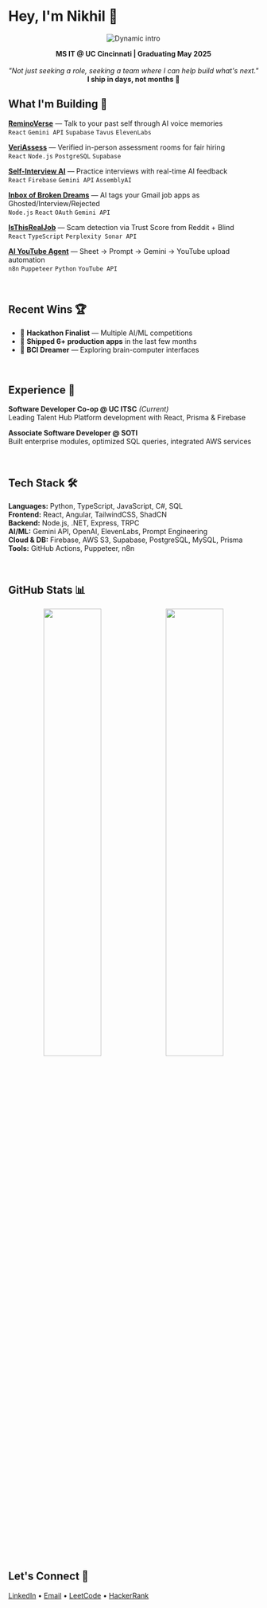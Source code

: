 # Hey, I'm Nikhil 👋

<p align="center">
  <img src="https://readme-typing-svg.demolab.com?font=Fira+Code&weight=600&size=20&duration=3000&pause=1000&color=F97316&center=true&vCenter=true&width=700&lines=Full-Stack+Engineer+building+AI-powered+solutions;AI+Engineer+building+AI-powered+solutions;Vibe+Coder+building+AI-powered+solutions;Software+Developer+building+AI-powered+solutions;Who+has+AI+as+my+co-founder;Who+has+AI+as+my+Assistant;Who+can+use+AI+to+its+fullest" alt="Dynamic intro" />
</p>
<p align="center">
  <b>MS IT @ UC Cincinnati | Graduating May 2025</b><br/>
  <br/>
  <i>"Not just seeking a role, seeking a team where I can help build what's next."</i><br/>
  <b>I ship in days, not months 🚀</b>
</p>

## What I'm Building 🚀

**[ReminoVerse](https://reminoverse.org/)** — Talk to your past self through AI voice memories  
`React` `Gemini API` `Supabase` `Tavus` `ElevenLabs`

**[VeriAssess](https://veriassess.org/)** — Verified in-person assessment rooms for fair hiring  
`React` `Node.js` `PostgreSQL` `Supabase`

**[Self-Interview AI](https://self-interview-41520.web.app/)** — Practice interviews with real-time AI feedback  
`React` `Firebase` `Gemini API` `AssemblyAI`

**[Inbox of Broken Dreams](https://ibd-autorejector.web.app/)** — AI tags your Gmail job apps as Ghosted/Interview/Rejected  
`Node.js` `React` `OAuth` `Gemini API`

**[IsThisRealJob](https://youtu.be/e6PmvEEZWjg)** — Scam detection via Trust Score from Reddit + Blind  
`React` `TypeScript` `Perplexity Sonar API`

**[AI YouTube Agent](https://www.youtube.com/watch?v=higMr-IcuYk)** — Sheet → Prompt → Gemini → YouTube upload automation  
`n8n` `Puppeteer` `Python` `YouTube API`

<br/>

## Recent Wins 🏆

- 🎯 **Hackathon Finalist** — Multiple AI/ML competitions
- 🚢 **Shipped 6+ production apps** in the last few months
- 🧠 **BCI Dreamer** — Exploring brain-computer interfaces

<br/>

## Experience 💼

**Software Developer Co-op @ UC ITSC** *(Current)*  
Leading Talent Hub Platform development with React, Prisma & Firebase

**Associate Software Developer @ SOTI**  
Built enterprise modules, optimized SQL queries, integrated AWS services

<br/>

## Tech Stack 🛠️

**Languages:** Python, TypeScript, JavaScript, C#, SQL  
**Frontend:** React, Angular, TailwindCSS, ShadCN  
**Backend:** Node.js, .NET, Express, TRPC  
**AI/ML:** Gemini API, OpenAI, ElevenLabs, Prompt Engineering  
**Cloud & DB:** Firebase, AWS S3, Supabase, PostgreSQL, MySQL, Prisma  
**Tools:** GitHub Actions, Puppeteer, n8n

<br/>

## GitHub Stats 📊

<p align="center">
  <img src="https://github-readme-stats.vercel.app/api?username=NikhilTeja2000&show_icons=true&theme=dark&hide_border=true" width="48%" />
  <img src="https://github-readme-streak-stats.herokuapp.com?user=NikhilTeja2000&theme=dark&hide_border=true" width="48%" />
</p>

<br/>

## Let's Connect 🤝

[LinkedIn](https://www.linkedin.com/in/nikhiltejachilakabattina) • [Email](mailto:nikhil.chilakabattina@gmail.com) • [LeetCode](https://leetcode.com/u/chnt0002/) • [HackerRank](https://www.hackerrank.com/profile/chnt0002)

